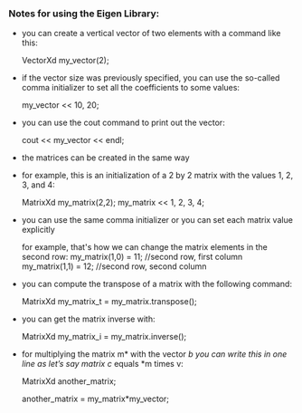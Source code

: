 ### Notes for using the Eigen Library:
- you can create a vertical vector of two elements with a command like this:

  VectorXd my_vector(2);

- if the vector size was previously specified, you can use the so-called comma initializer to set all the coefficients to some values:

  my_vector << 10, 20;

- you can use the cout command to print out the vector:

  cout << my_vector << endl;
  
- the matrices can be created in the same way
- 
  for example, this is an initialization of a 2 by 2 matrix with the values 1, 2, 3, and 4:
  
   MatrixXd my_matrix(2,2);
   my_matrix << 1, 2,
             3, 4;
             
- you can use the same comma initializer or you can set each matrix value explicitly
  
  for example, that's how we can change the matrix elements in the second row:
   my_matrix(1,0) = 11;    //second row, first column
   my_matrix(1,1) = 12;    //second row, second column
  
- you can compute the transpose of a matrix with the following command:

  MatrixXd my_matrix_t = my_matrix.transpose();
  
- you can get the matrix inverse with:

  MatrixXd my_matrix_i = my_matrix.inverse();
  
- for multiplying the matrix m* with the vector *b you can write this in one line as let’s say matrix c* equals *m times v:
  
  MatrixXd another_matrix;
  
  another_matrix = my_matrix*my_vector;
  
